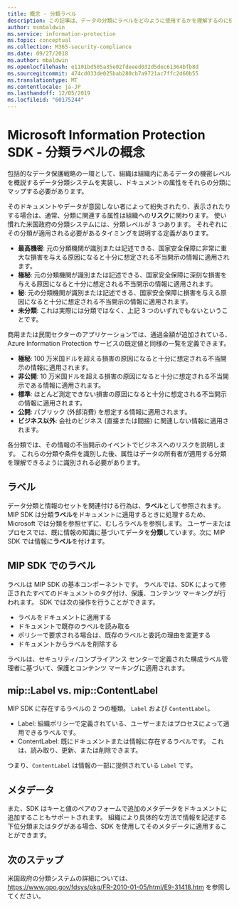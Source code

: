 ```yaml
---
title: 概念 - 分類ラベル
description: この記事は、データの分類にラベルをどのように使用するかを理解するのに役立ちます。
author: msmbaldwin
ms.service: information-protection
ms.topic: conceptual
ms.collection: M365-security-compliance
ms.date: 09/27/2018
ms.author: mbaldwin
ms.openlocfilehash: e1101bd505a35e02fdeeed032d5dec61364bfb8d
ms.sourcegitcommit: 474cd033de025bab280cb7a9721ac7ffc2d60b55
ms.translationtype: MT
ms.contentlocale: ja-JP
ms.lasthandoff: 12/05/2019
ms.locfileid: "60175244"
---
```

# <a name="microsoft-information-protection-sdk---classification-label-concepts"></a>Microsoft Information Protection SDK - 分類ラベルの概念

包括的なデータ保護戦略の一環として、組織は組織内にあるデータの機密レベルを概説するデータ分類システムを実装し、ドキュメントの属性をそれらの分類にマップする必要があります。

そのドキュメントやデータが意図しない者によって紛失されたり、表示されたりする場合は、通常、分類に関連する属性は組織への**リスク**に関わります。 使い慣れた米国政府の分類システムには、分類レベルが 3 つあります。 それぞれにその分類が適用される必要があるタイミングを説明する定義があります。

* **最高機密**: 元の分類機関が識別または記述できる、国家安全保障に非常に重大な損害を与える原因になると十分に想定される不当開示の情報に適用されます。
* **極秘**: 元の分類機関が識別または記述できる、国家安全保障に深刻な損害を与える原因になると十分に想定される不当開示の情報に適用されます。
* **秘**: 元の分類機関が識別または記述できる、国家安全保障に損害を与える原因になると十分に想定される不当開示の情報に適用されます。
* **未分類**: これは実際には分類ではなく、上記 3 つのいずれでもないということです。

商用または民間セクターのアプリケーションでは、通過金額が追加されている、Azure Information Protection サービスの既定値と同様の一覧を定義できます。

* **極秘**: 100 万米国ドルを超える損害の原因になると十分に想定される不当開示の情報に適用されます。
* **非公開**: 10 万米国ドルを超える損害の原因になると十分に想定される不当開示である情報に適用されます。
* **標準**: ほとんど測定できない損害の原因になると十分に想定される不当開示の情報に適用されます。
* **公開**: パブリック (外部消費) を想定する情報に適用されます。 
* **ビジネス以外**: 会社のビジネス (直接または間接) に関連しない情報に適用されます。

各分類では、その情報の不当開示のイベントでビジネスへのリスクを説明します。 これらの分類や条件を識別した後、属性はデータの所有者が適用する分類を理解できるように識別される必要があります。

## <a name="labeling"></a>ラベル

データ分類と情報のセットを関連付ける行為は、**ラベル**として参照されます。 MIP SDK は分類**ラベル**をドキュメントに適用するときに処理するため、Microsoft では分類を参照せずに、むしろラベルを参照します。 ユーザーまたはプロセスでは、既に情報の知識に基づいてデータを**分類**しています。次に MIP SDK では情報に**ラベル**を付けます。

## <a name="labels-in-the-mip-sdk"></a>MIP SDK でのラベル

ラベルは MIP SDK の基本コンポーネントです。 ラベルでは、SDK によって修正されたすべてのドキュメントのタグ付け、保護、コンテンツ マーキングが行われます。 SDK では次の操作を行うことができます。

* ラベルをドキュメントに適用する
* ドキュメントで既存のラベルを読み取る
* ポリシーで要求される場合は、既存のラベルと委託の理由を変更する
* ドキュメントからラベルを削除する

ラベルは、セキュリティ/コンプライアンス センターで定義された構成ラベル管理者に基づいて、保護とコンテンツ マーキングに適用されます。 

## <a name="miplabel-vs-mipcontentlabel"></a>mip::Label vs. mip::ContentLabel

MIP SDK に存在するラベルの 2 つの種類。 `Label` および `ContentLabel`。

* Label: 組織ポリシーで定義されている、ユーザーまたはプロセスによって適用できるラベルです。
* ContentLabel: 既にドキュメントまたは情報に存在するラベルです。 これは、読み取り、更新、または削除できます。 

つまり、`ContentLabel` は情報の一部に提供されている `Label` です。

## <a name="metadata"></a>メタデータ

また、SDK はキーと値のペアのフォームで追加のメタデータをドキュメントに追加することもサポートされます。 組織により具体的な方法で情報を記述する下位分類またはタグがある場合、SDK を使用してそのメタデータに適用することができます。

## <a name="next-steps"></a>次のステップ

米国政府の分類システムの詳細については、 https://www.gpo.gov/fdsys/pkg/FR-2010-01-05/html/E9-31418.htm を参照してください。
